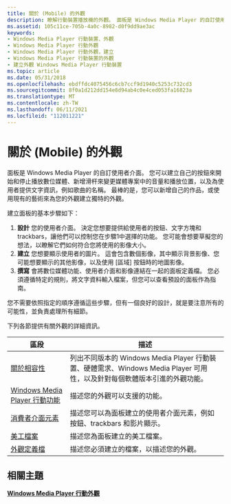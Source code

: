 ```yaml
---
title: 關於 (Mobile) 的外觀
description: 瞭解行動裝置播放機的外觀。 面板是 Windows Media Player 的自訂使用者介面。
ms.assetid: 105c11ce-705b-4a0c-8982-d0f9dd9ae3ac
keywords:
- Windows Media Player 行動裝置、外觀
- Windows Media Player 行動外觀
- Windows Media Player 行動外觀，建立
- Windows Media Player 行動裝置的外觀
- 建立外觀 Windows Media Player 行動裝置
ms.topic: article
ms.date: 05/31/2018
ms.openlocfilehash: ebdffdc4075456c6cb7ccf9d1940c5253c732cd3
ms.sourcegitcommit: 8f0a1d212dd154e8d94ab4c0e4ced053fa16823a
ms.translationtype: MT
ms.contentlocale: zh-TW
ms.lasthandoff: 06/11/2021
ms.locfileid: "112011221"
---
```

# <a name="about-skins-mobile"></a>關於 (Mobile) 的外觀

面板是 Windows Media Player 的自訂使用者介面。 您可以建立自己的按鈕來開始和停止播放數位媒體、新增滑杆來變更媒體專案中的音量和播放位置，以及為使用者提供文字資訊，例如歌曲的名稱。 最棒的是，您可以新增自己的作品，或使用現有的藝術來為您的外觀建立獨特的外觀。

建立面板的基本步驟如下：

1.  **設計** 您的使用者介面。 決定您想要提供給使用者的按鈕、文字方塊和 trackbars，讓他們可以控制您在步驟1中選擇的功能。 您可能會想要草擬您的想法，以瞭解它們如何符合您將使用的影像大小。
2.  **建立** 您想要顯示使用者的圖片。 這會包含數個影像，其中顯示背景影像、您可能想要顯示的其他影像，以及使用 [區域] 按鈕時的地圖影像。
3.  **撰寫** 會將數位媒體功能、使用者介面和影像連結在一起的面板定義檔。 您必須遵循特定的規則，將文字資料輸入檔案，但您可以查看預設的面板作為指南。

您不需要依照指定的順序遵循這些步驟，但有一個良好的設計，就是要注意所有的可能性，並負責處理所有細節。

下列各節提供有關外觀的詳細資訊。



| 區段                                                                                    | 描述                                                                                                                                                                                      |
|--------------------------------------------------------------------------------------------|--------------------------------------------------------------------------------------------------------------------------------------------------------------------------------------------------|
| [關於相容性](about-compatibility.md)                                             | 列出不同版本的 Windows Media Player 行動裝置、硬體需求、Windows Media Player 可用性，以及針對每個軟體版本引進的外觀功能。 |
| [Windows Media Player 行動功能](windows-media-player-mobile-functionality.md) | 描述您的外觀可以支援的功能。                                                                                                                                                    |
| [消費者介面元素](user-interface-elements.md)                                     | 描述您可以為面板建立的使用者介面元素，例如按鈕、trackbars 和影片顯示。                                                                              |
| [美工檔案](art-files-mobile.md)                                                          | 描述您為面板建立的美工檔案。                                                                                                                                                |
| [外觀定義檔](skin-definition-file-mobile.md)                                    | 描述您必須建立的檔案，以描述您的外觀。                                                                                                                                        |



 

## <a name="related-topics"></a>相關主題

<dl> <dt>

[**Windows Media Player 行動外觀**](windows-media-player-mobile-skins.md)
</dt> </dl>

 

 




